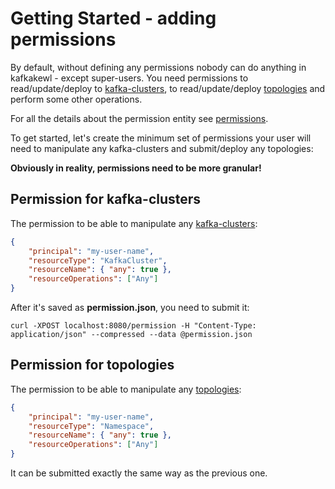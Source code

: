 # Getting Started - adding permissions

By default, without defining any permissions nobody can do anything in kafkakewl - except super-users. You need permissions to read/update/deploy to [kafka-clusters](kafkacluster/KafkaCluster.md), to read/update/deploy [topologies](topology/Topology.md) and perform some other operations.

For all the details about the permission entity see [permissions](permission/Permission.md).

To get started, let's create the minimum set of permissions your user will need to manipulate any kafka-clusters and submit/deploy any topologies:

**Obviously in reality, permissions need to be more granular!**

## Permission for kafka-clusters

The permission to be able to manipulate any [kafka-clusters](kafkacluster/KafkaCluster.md):

```json
{
	"principal": "my-user-name",
	"resourceType": "KafkaCluster",
	"resourceName": { "any": true },
	"resourceOperations": ["Any"]
}
```

After it's saved as **permission.json**, you need to submit it:

`curl -XPOST localhost:8080/permission -H "Content-Type: application/json" --compressed --data @permission.json`

## Permission for topologies

The permission to be able to manipulate any [topologies](topology/Topology):

```json
{
	"principal": "my-user-name",
	"resourceType": "Namespace",
	"resourceName": { "any": true },
	"resourceOperations": ["Any"]
}
```

It can be submitted exactly the same way as the previous one.

